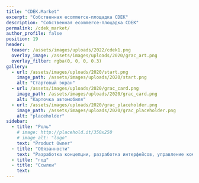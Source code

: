 ```yaml
---
title: "CDEK.Market"
excerpt: "Собственная ecommerce-площадка CDEK"
description: "Собственная ecommerce-площадка CDEK"
permalink: /cdek_market/
author_profile: false
position: 19
header:
  teaser: /assets/images/uploads/2022/cdek1.png
  overlay_image: /assets/images/uploads/2020/grac_art.png
  overlay_filter: rgba(0, 0, 0, 0.3)
gallery:
  - url: /assets/images/uploads/2020/start.png
    image_path: /assets/images/uploads/2020/start.png
    alt: "Стартовый экран"
  - url: /assets/images/uploads/2020/grac_card.png
    image_path: /assets/images/uploads/2020/grac_card.png
    alt: "Карточка автомобиля"
  - url: /assets/images/uploads/2020/grac_placeholder.png
    image_path: /assets/images/uploads/2020/grac_placeholder.png
    alt: "placeholder"
sidebar:
  - title: "Роль"
    # image: http://placehold.it/350x250
    # image_alt: "logo"
    text: "Product Owner"
  - title: "Обязанности"
    text: "Разработка концепции, разработка интерфейсов, управление командой"
  - title: "год"
  - title: "Ссылки"
    text:
---
```

